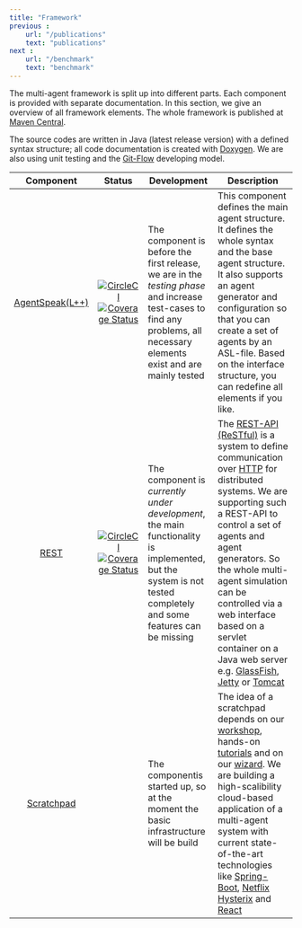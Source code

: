 ```yaml
---
title: "Framework"
previous :
    url: "/publications"
    text: "publications"
next :
    url: "/benchmark"
    text: "benchmark"
---
```


The multi-agent framework is split up into different parts. Each component is provided with separate documentation. In this section, we give an overview of all framework elements.<!--more--> The whole framework is published at [Maven Central](http://mvnrepository.com).

The source codes are written in Java (latest release version) with a defined syntax structure; all code documentation is created with [Doxygen](http://www.doxygen.org). We are also using unit testing and the [Git-Flow](http://nvie.com/posts/a-successful-git-branching-model/) developing model.


|  __Component__  | __Status__ | __Development__ | __Description__ |
|:---------------:|:----------:|-----------------|-----------------|
| [AgentSpeak(L++)](agentspeak) | [![CircleCI](https://circleci.com/gh/LightJason/AgentSpeak.svg?style=shield)](https://circleci.com/gh/LightJason/AgentSpeak) <br/> [![Coverage Status](https://coveralls.io/repos/github/LightJason/AgentSpeak/badge.svg?branch=master)](https://coveralls.io/github/LightJason/AgentSpeak?branch=master) | The component is before the first release, we are in the _testing phase_ and increase test-cases to find any problems, all necessary elements exist and are mainly tested | This component defines the main agent structure. It defines the whole syntax and the base agent structure. It also supports an agent generator and configuration so that you can create a set of agents by an ASL-file. Based on the interface structure, you can redefine all elements if you like. |
| [REST](https://github.com/LightJason/REST) | [![CircleCI](https://circleci.com/gh/LightJason/REST.svg?style=shield)](https://circleci.com/gh/LightJason/REST) <br/> [![Coverage Status](https://coveralls.io/repos/github/LightJason/REST/badge.svg?branch=master)](https://coveralls.io/github/LightJason/REST?branch=master) | The component is _currently under development_, the main functionality is implemented, but the system is not tested completely and some features can be missing  | The [REST-API (ReSTful)](https://en.wikipedia.org/wiki/Representational_state_transfer) is a system to define communication over [HTTP](https://en.wikipedia.org/wiki/Hypertext_Transfer_Protocol) for distributed systems. We are supporting such a REST-API to control a set of agents and agent generators. So the whole multi-agent simulation can be controlled via a web interface based on a servlet container on a Java web server e.g. [GlassFish](https://en.wikipedia.org/wiki/GlassFish), [Jetty](https://en.wikipedia.org/wiki/Jetty_(web_server)) or [Tomcat](https://en.wikipedia.org/wiki/Apache_Tomcat) |
| [Scratchpad](https://github.com/LightJason/Scratchpad) | | The componentis started up, so at the moment the basic infrastructure will be build | The idea of a scratchpad depends on our [workshop](/news/2017-09-workshop/), hands-on [tutorials](/tutorials) and on our [wizard](/tutorials/wizard). We are building a high-scalibility cloud-based application of a multi-agent system with current state-of-the-art technologies like [Spring-Boot](https://projects.spring.io/spring-boot/), [Netflix Hysterix](https://github.com/Netflix/Hystrix) and [React](https://reactjs.org/) |
 
